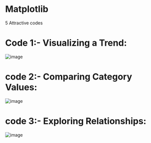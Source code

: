 # Matplotlib
5 Attractive codes 

# Code 1:-  Visualizing a Trend:
![image](https://github.com/user-attachments/assets/84cea15d-6256-4a9b-8b9a-02c9adf0917f)

# code 2:- Comparing Category Values:
![image](https://github.com/user-attachments/assets/3d9638c0-a76e-46de-aaf4-a15d009a3845)

# code 3:- Exploring Relationships:
![image](https://github.com/user-attachments/assets/cccfbff1-5442-4f70-ac22-e4e933726c06)
